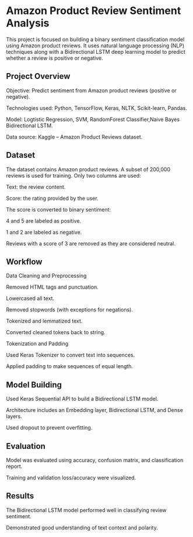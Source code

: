 # Amazon Product Review Sentiment Analysis
This project is focused on building a binary sentiment classification model using Amazon product reviews. It uses natural language processing (NLP) techniques along with a Bidirectional LSTM deep learning model to predict whether a review is positive or negative.

## Project Overview
Objective: Predict sentiment from Amazon product reviews (positive or negative).

Technologies used: Python, TensorFlow, Keras, NLTK, Scikit-learn, Pandas.

Model: Logtistic Regression, SVM, RandomForest Classifier,Naive Bayes Bidirectional LSTM.

Data source: Kaggle – Amazon Product Reviews dataset.

## Dataset
The dataset contains Amazon product reviews. A subset of 200,000 reviews is used for training. Only two columns are used:

Text: the review content.

Score: the rating provided by the user.

The score is converted to binary sentiment:

4 and 5 are labeled as positive.

1 and 2 are labeled as negative.

Reviews with a score of 3 are removed as they are considered neutral.

## Workflow
Data Cleaning and Preprocessing

Removed HTML tags and punctuation.

Lowercased all text.

Removed stopwords (with exceptions for negations).

Tokenized and lemmatized text.

Converted cleaned tokens back to string.

Tokenization and Padding

Used Keras Tokenizer to convert text into sequences.

Applied padding to make sequences of equal length.

## Model Building

Used Keras Sequential API to build a Bidirectional LSTM model.

Architecture includes an Embedding layer, Bidirectional LSTM, and Dense layers.

Used dropout to prevent overfitting.

## Evaluation

Model was evaluated using accuracy, confusion matrix, and classification report.

Training and validation loss/accuracy were visualized.

## Results
The Bidirectional LSTM model performed well in classifying review sentiment.

Demonstrated good understanding of text context and polarity.
